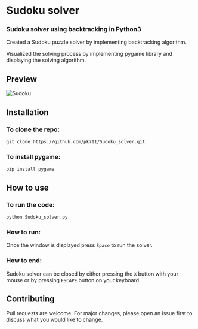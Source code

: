 # Sudoku solver
### Sudoku solver using backtracking in Python3

Created a Sudoku puzzle solver by implementing backtracking algorithm. 

Visualized the solving process by implementing pygame library and displaying the solving algorithm.

## Preview

![Sudoku](https://user-images.githubusercontent.com/114118300/192670729-b5cbbc34-3ab2-4671-9d5b-b851cf4f98a0.gif)

## Installation
### To clone the repo:
```
git clone https://github.com/pk711/Sudoku_solver.git
```

### To install pygame:
```
pip install pygame
```

## How to use
### To run the code: 
```
python Sudoku_solver.py
``` 
### How to run: 
Once the window is displayed press ``` Space ``` to run the solver.

### How to end: 
Sudoku solver can be closed by either pressing the ``` X ``` button with your mouse or by pressing ``` ESCAPE ``` button on your keyboard.

## Contributing
Pull requests are welcome. For major changes, please open an issue first to discuss what you would like to change.

